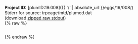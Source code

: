 **Project ID:** [plumID:19.008]({{ '/' | absolute_url }}eggs/19/008/)  
Stderr for source:  trpcage/mtd/plumed.dat   
(download [zipped raw stdout](plumed.dat.plumed_master.stdout.txt.zip))  
{% raw %}
<pre>
</pre>
{% endraw %}
